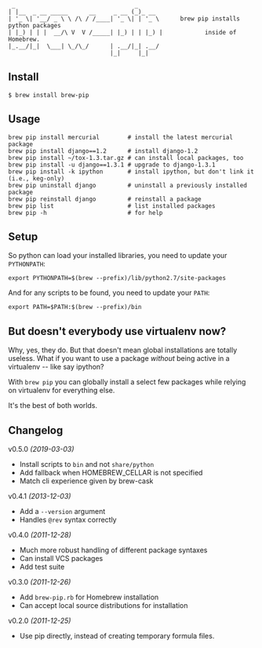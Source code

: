      _                                  _       
    | |__  _ __ _____      __     _ __ (_)_ __  
    | '_ \| '__/ _ \ \ /\ / /____| '_ \| | '_ \      brew pip installs python packages
    | |_) | | |  __/\ V  V /_____| |_) | | |_) |            inside of Homebrew.
    |_.__/|_|  \___| \_/\_/      | .__/|_| .__/ 
                                 |_|     |_|    

Install
-------

    $ brew install brew-pip

Usage
-----

    brew pip install mercurial        # install the latest mercurial package
    brew pip install django==1.2      # install django-1.2
    brew pip install ~/tox-1.3.tar.gz # can install local packages, too
    brew pip install -u django==1.3.1 # upgrade to django-1.3.1
    brew pip install -k ipython       # install ipython, but don't link it (i.e., keg-only)
    brew pip uninstall django         # uninstall a previously installed package
    brew pip reinstall django         # reinstall a package
    brew pip list                     # list installed packages
    brew pip -h                       # for help

Setup
-----

So python can load your installed libraries, you need to update your `PYTHONPATH`:

    export PYTHONPATH=$(brew --prefix)/lib/python2.7/site-packages

And for any scripts to be found, you need to update your `PATH`:

    export PATH=$PATH:$(brew --prefix)/bin

But doesn't everybody use virtualenv now?
-----------------------------------------

Why, yes, they do.  But that doesn't mean global installations are
totally useless.  What if you want to use a package *without* being
active in a virtualenv -- like say ipython?

With `brew pip` you can globally install a select few packages while
relying on virtualenv for everything else.

It's the best of both worlds.

Changelog
---------

v0.5.0 *(2019-03-03)*

- Install scripts to `bin` and not `share/python`
- Add fallback when HOMEBREW_CELLAR is not specified
- Match cli experience given by brew-cask

v0.4.1 *(2013-12-03)*

- Add a `--version` argument
- Handles `@rev` syntax correctly

v0.4.0 *(2011-12-28)*

- Much more robust handling of different package syntaxes
- Can install VCS packages
- Add test suite

v0.3.0 *(2011-12-26)*

- Add `brew-pip.rb` for Homebrew installation
- Can accept local source distributions for installation

v0.2.0 *(2011-12-25)*

- Use pip directly, instead of creating temporary formula files.
